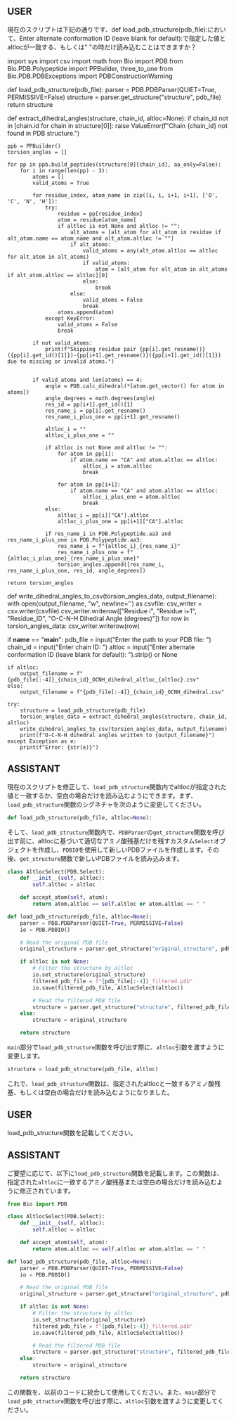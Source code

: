 ## USER
現在のスクリプトは下記の通りです、def load_pdb_structure(pdb_file):において、Enter alternate conformation ID (leave blank for default):で指定した値とaltlocが一致する、もしくは" "の時だけ読み込むことはできますか？

import sys
import csv
import math
from Bio import PDB
from Bio.PDB.Polypeptide import PPBuilder, three_to_one
from Bio.PDB.PDBExceptions import PDBConstructionWarning

def load_pdb_structure(pdb_file):
    parser = PDB.PDBParser(QUIET=True, PERMISSIVE=False)
    structure = parser.get_structure("structure", pdb_file)
    return structure

def extract_dihedral_angles(structure, chain_id, altloc=None):
    if chain_id not in [chain.id for chain in structure[0]]:
        raise ValueError(f"Chain {chain_id} not found in PDB structure.")

    ppb = PPBuilder()
    torsion_angles = []

    for pp in ppb.build_peptides(structure[0][chain_id], aa_only=False):
        for i in range(len(pp) - 3):
            atoms = []
            valid_atoms = True
            
            for residue_index, atom_name in zip([i, i, i+1, i+1], ['O', 'C', 'N', 'H']):
                try:
                    residue = pp[residue_index]
                    atom = residue[atom_name]
                    if altloc is not None and altloc != "":
                        alt_atoms = [alt_atom for alt_atom in residue if alt_atom.name == atom_name and alt_atom.altloc != ""]
                        if alt_atoms:
                            valid_atoms = any(alt_atom.altloc == altloc for alt_atom in alt_atoms)
                            if valid_atoms:
                                atom = [alt_atom for alt_atom in alt_atoms if alt_atom.altloc == altloc][0]
                            else:
                                break
                        else:
                            valid_atoms = False
                            break
                    atoms.append(atom)
                except KeyError:
                    valid_atoms = False
                    break
            
            if not valid_atoms:
                print(f"Skipping residue pair {pp[i].get_resname()}({pp[i].get_id()[1]})-{pp[i+1].get_resname()}({pp[i+1].get_id()[1]}) due to missing or invalid atoms.")


            if valid_atoms and len(atoms) == 4:
                angle = PDB.calc_dihedral(*[atom.get_vector() for atom in atoms])
                angle_degrees = math.degrees(angle)
                res_id = pp[i+1].get_id()[1]
                res_name_i = pp[i].get_resname()
                res_name_i_plus_one = pp[i+1].get_resname()

                altloc_i = ""
                altloc_i_plus_one = ""

                if altloc is not None and altloc != "":
                    for atom in pp[i]:
                        if atom.name == "CA" and atom.altloc == altloc:
                            altloc_i = atom.altloc
                            break

                    for atom in pp[i+1]:
                        if atom.name == "CA" and atom.altloc == altloc:
                            altloc_i_plus_one = atom.altloc
                            break
                else:
                    altloc_i = pp[i]["CA"].altloc
                    altloc_i_plus_one = pp[i+1]["CA"].altloc

                if res_name_i in PDB.Polypeptide.aa3 and res_name_i_plus_one in PDB.Polypeptide.aa3:
                    res_name_i = f"{altloc_i}_{res_name_i}"
                    res_name_i_plus_one = f"{altloc_i_plus_one}_{res_name_i_plus_one}"
                    torsion_angles.append([res_name_i, res_name_i_plus_one, res_id, angle_degrees])

    return torsion_angles

def write_dihedral_angles_to_csv(torsion_angles_data, output_filename):
    with open(output_filename, "w", newline='') as csvfile:
        csv_writer = csv.writer(csvfile)
        csv_writer.writerow(["Residue i", "Residue i+1", "Residue_ID", "O-C-N-H Dihedral Angle (degrees)"])
        for row in torsion_angles_data:
            csv_writer.writerow(row)

if __name__ == "__main__":
    pdb_file = input("Enter the path to your PDB file: ")
    chain_id = input("Enter chain ID: ")
    altloc = input("Enter alternate conformation ID (leave blank for default): ").strip() or None

    if altloc:
        output_filename = f"{pdb_file[:-4]}_{chain_id}_OCNH_dihedral_altloc_{altloc}.csv"
    else:
        output_filename = f"{pdb_file[:-4]}_{chain_id}_OCNH_dihedral.csv"
    
    try:
        structure = load_pdb_structure(pdb_file)
        torsion_angles_data = extract_dihedral_angles(structure, chain_id, altloc)
        write_dihedral_angles_to_csv(torsion_angles_data, output_filename)
        print(f"O-C-N-H dihedral angles written to {output_filename}")
    except Exception as e:
        print(f"Error: {str(e)}")

## ASSISTANT
現在のスクリプトを修正して、`load_pdb_structure`関数内でaltlocが指定された値と一致するか、空白の場合だけを読み込むようにできます。まず、`load_pdb_structure`関数のシグネチャを次のように変更してください。

```python
def load_pdb_structure(pdb_file, altloc=None):
```

そして、`load_pdb_structure`関数内で、`PDBParser`の`get_structure`関数を呼び出す前に、altlocに基づいて適切なアミノ酸残基だけを残すカスタム`Select`オブジェクトを作成し、`PDBIO`を使用して新しいPDBファイルを作成します。その後、`get_structure`関数で新しいPDBファイルを読み込みます。

```python
class AltlocSelect(PDB.Select):
    def __init__(self, altloc):
        self.altloc = altloc

    def accept_atom(self, atom):
        return atom.altloc == self.altloc or atom.altloc == " "

def load_pdb_structure(pdb_file, altloc=None):
    parser = PDB.PDBParser(QUIET=True, PERMISSIVE=False)
    io = PDB.PDBIO()

    # Read the original PDB file
    original_structure = parser.get_structure("original_structure", pdb_file)

    if altloc is not None:
        # Filter the structure by altloc
        io.set_structure(original_structure)
        filtered_pdb_file = f"{pdb_file[:-4]}_filtered.pdb"
        io.save(filtered_pdb_file, AltlocSelect(altloc))

        # Read the filtered PDB file
        structure = parser.get_structure("structure", filtered_pdb_file)
    else:
        structure = original_structure

    return structure
```

`main`部分で`load_pdb_structure`関数を呼び出す際に、`altloc`引数を渡すように変更します。

```python
structure = load_pdb_structure(pdb_file, altloc)
```

これで、`load_pdb_structure`関数は、指定されたaltlocと一致するアミノ酸残基、もしくは空白の場合だけを読み込むようになりました。

## USER
load_pdb_structure関数を記載してください。

## ASSISTANT
ご要望に応じて、以下に`load_pdb_structure`関数を記載します。この関数は、指定された`altloc`に一致するアミノ酸残基または空白の場合だけを読み込むように修正されています。

```python
from Bio import PDB

class AltlocSelect(PDB.Select):
    def __init__(self, altloc):
        self.altloc = altloc

    def accept_atom(self, atom):
        return atom.altloc == self.altloc or atom.altloc == " "

def load_pdb_structure(pdb_file, altloc=None):
    parser = PDB.PDBParser(QUIET=True, PERMISSIVE=False)
    io = PDB.PDBIO()

    # Read the original PDB file
    original_structure = parser.get_structure("original_structure", pdb_file)

    if altloc is not None:
        # Filter the structure by altloc
        io.set_structure(original_structure)
        filtered_pdb_file = f"{pdb_file[:-4]}_filtered.pdb"
        io.save(filtered_pdb_file, AltlocSelect(altloc))

        # Read the filtered PDB file
        structure = parser.get_structure("structure", filtered_pdb_file)
    else:
        structure = original_structure

    return structure
```

この関数を、以前のコードに統合して使用してください。また、`main`部分で`load_pdb_structure`関数を呼び出す際に、`altloc`引数を渡すように変更してください。
